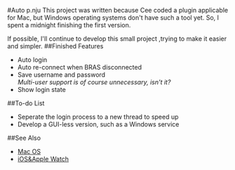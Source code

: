 #Auto p.nju
This project was written because Cee coded a plugin applicable for Mac, but Windows operating systems don't have such a tool yet. So, I spent a midnight finishing the first version.

If possible, I'll continue to develop this small project ,trying to make it easier and simpler.
##Finished Features
* Auto login
* Auto re-connect when BRAS disconnected
* Save username and password  
*Multi-user support is of course unnecessary, isn't it?*
* Show login state

##To-do List
* Seperate the login process to a new thread to speed up
* Develop a GUI-less version, such as a Windows service

##See Also
* [Mac OS](https://github.com/Cee/PNJU-TodayWidget)
* [iOS&Apple Watch](https://github.com/Cee/PNJU-Watch)